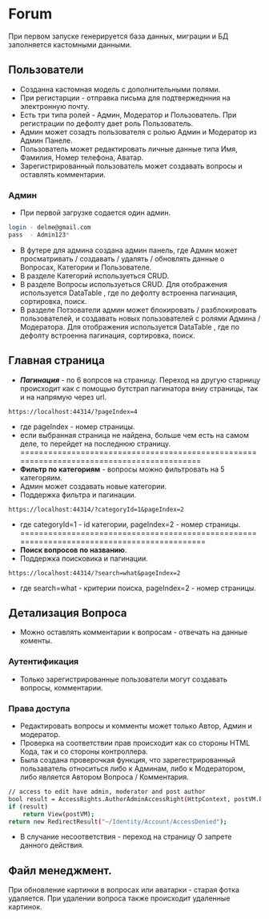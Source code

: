 # Forum
При первом запуске генерируется база данных, миграции и БД заполняется кастомными данными.

## Пользователи
  - Созданна кастомная модель с дополнительными полями.
  - При регистарции - отправка письма для подтвержеднния на электронную почту.
  - Есть три типа ролей - Админ, Модератор и Пользователь. При регистрации по дефолту дает роль Пользователь.
  - Админ может созадть пользователя с ролью Админ и Модератор из Админ Панеле.
  - Пользователь может редактировать личные данные типа Имя, Фамилия, Номер телефона, Аватар.
  - Зарегистрированный пользователь может создавать вопросы и оставлять комментарии.

### Админ
  - При первой загрузке содается один админ.
```sh
login - delme@gmail.com
pass  - Admin123*
```
  - В футере для админа создана админ панель, где Админ может просматривать / создавать / удалять / обновлять данные о Вопросах, Категории и Пользователе.
  - В разделе Категорий используеться CRUD. 
  - В разделе Вопросы используеться CRUD. Для отображения используется DataTable , где по дефолту встроенна пагинация, сортировка, поиск.
  - В разделе Потзователи админ может блокировать / разблокировать пользователей, и создавать новых пользователей с ролями Админа / Модератора. Для отображения используется DataTable , где по дефолту встроенна пагинация, сортировка, поиск.

## Главная страница
  - ***Пагинация*** - по 6 вопрсов на страницу. Переход на другую старницу происходит как с помощью бутстрап пагинатора вниу страницы, так и на напрямую через url.
```ssh
https://localhost:44314/?pageIndex=4
```
  - где pageIndex - номер страницы.
  - если выбранная страница не найдена, больше чем есть на самом деле, то перейдет на последнюю страницу.
==========================================================================================
  - **Фильтр по категориям** - вопросы можно фильтровать на 5 категоряим. 
  - Админ может создавать новые категории.
  - Поддержка фильтра и пагинации.
```ssh
https://localhost:44314/?categoryId=1&pageIndex=2
```
  - где categoryId=1 - id категории, pageIndex=2 - номер страницы.
===========================================================================================
  - **Поиск вопросов по названию**.
  - Поддержка поисковика и пагинации.
```ssh
https://localhost:44314/?search=what&pageIndex=2
```
  - где search=what - критерии поиска, pageIndex=2 - номер страницы.

## Детализация Вопроса
  - Можно оставлять комментарии к вопросам - отвечать на данные коменты.


### Аутентификация
  - Только зарегистрированные пользователи могут создавать вопросы, комментарии.

### Права доступа
  - Редактировать вопросы и комменты может только Автор, Админ и модератор.
  - Проверка на соответствии прав происходит как со стороны HTML Кода, так и со стороны контроллера. 
  - Была создана проверочкая функция, что зарегестрированный пользаватель относиться либо к Админам, либо к Модератором, либо является Автором Вопроса / Комментария.
```sh
// access to edit have admin, moderator and post author
bool result = AccessRights.AuthorAdminAccessRight(HttpContext, postVM.Post.ApplicationUserId, _db);
if (result)
    return View(postVM);
return new RedirectResult("~/Identity/Account/AccessDenied");
```
  - В случание несоответствия - переход на страницу О запрете данного действия.


## Файл менеджмент.
При обновление картинки в вопросах или аватарки - старая фотка удаляется. При удалении вопроса также происходит удаленные картинок.
